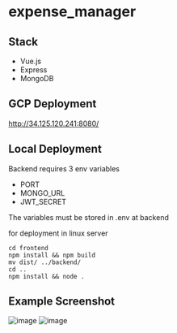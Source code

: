 # expense_manager
## Stack
- Vue.js
- Express
- MongoDB

## GCP Deployment
http://34.125.120.241:8080/  

## Local Deployment
Backend requires 3 env variables
- PORT
- MONGO_URL
- JWT_SECRET

The variables must be stored in .env at backend

for deployment in linux server

```
cd frontend
npm install && npm build
mv dist/ ../backend/
cd ..
npm install && node . 
```

## Example Screenshot
![image](https://user-images.githubusercontent.com/26710303/163253890-ac26ba52-9f21-4263-bb68-82bc19287480.png)
![image](https://user-images.githubusercontent.com/26710303/163254122-5caea675-9fd0-4c22-8095-8ec07e9232b5.png)
